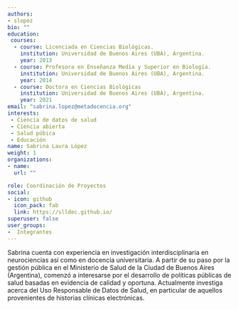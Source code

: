 ```yaml
---
authors:
- slopez
bio: ""
education: 
 courses:
  - course: Licenciada en Ciencias Biológicas.
    institution: Universidad de Buenos Aires (UBA), Argentina.
    year: 2013
  - course: Profesora en Enseñanza Media y Superior en Biología.
    institution: Universidad de Buenos Aires (UBA), Argentina.
    year: 2014
  - course: Doctora en Ciencias Biológicas
    institution: Universidad de Buenos Aires (UBA), Argentina.
    year: 2021
email: "sabrina.lopez@metadocencia.org"
interests:
 - Ciencia de datos de salud
 - Ciencia abierta
 - Salud púbica
 - Educación 
name: Sabrina Laura López 
weight: 1
organizations:
- name: 
  url: ""

role: Coordinación de Proyectos
social:
- icon: github
  icon_pack: fab
  link: https://slldec.github.io/
superuser: false
user_groups:
-  Integrantes
---
```


Sabrina cuenta con experiencia en investigación interdisciplinaria en neurociencias así como en docencia universitaria. A partir de su paso por la gestión pública en el Ministerio de Salud de la Ciudad de Buenos Aires (Argentina), comenzó a interesarse por el desarrollo de políticas públicas de salud basadas en evidencia de calidad y oportuna. Actualmente investiga acerca del Uso Responsable de Datos de Salud, en particular de aquellos provenientes de historias clínicas electrónicas.
